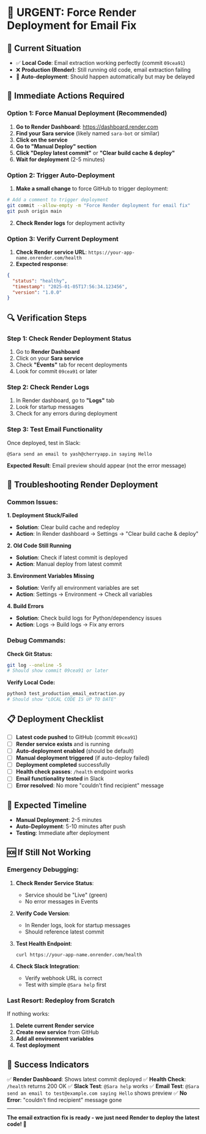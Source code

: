 # 🚨 URGENT: Force Render Deployment for Email Fix

## 🎯 Current Situation

- ✅ **Local Code**: Email extraction working perfectly (commit `09cea91`)
- ❌ **Production (Render)**: Still running old code, email extraction failing
- 🔄 **Auto-deployment**: Should happen automatically but may be delayed

## 🚀 Immediate Actions Required

### **Option 1: Force Manual Deployment (Recommended)**

1. **Go to Render Dashboard**: https://dashboard.render.com
2. **Find your Sara service** (likely named `sara-bot` or similar)
3. **Click on the service**
4. **Go to "Manual Deploy" section**
5. **Click "Deploy latest commit"** or **"Clear build cache & deploy"**
6. **Wait for deployment** (2-5 minutes)

### **Option 2: Trigger Auto-Deployment**

1. **Make a small change** to force GitHub to trigger deployment:

```bash
# Add a comment to trigger deployment
git commit --allow-empty -m "Force Render deployment for email fix"
git push origin main
```

2. **Check Render logs** for deployment activity

### **Option 3: Verify Current Deployment**

1. **Check Render service URL**: `https://your-app-name.onrender.com/health`
2. **Expected response**:
```json
{
  "status": "healthy",
  "timestamp": "2025-01-05T17:56:34.123456",
  "version": "1.0.0"
}
```

## 🔍 Verification Steps

### **Step 1: Check Render Deployment Status**

1. Go to **Render Dashboard**
2. Click on your **Sara service**
3. Check **"Events"** tab for recent deployments
4. Look for commit `09cea91` or later

### **Step 2: Check Render Logs**

1. In Render dashboard, go to **"Logs"** tab
2. Look for startup messages
3. Check for any errors during deployment

### **Step 3: Test Email Functionality**

Once deployed, test in Slack:
```
@Sara send an email to yash@cherryapp.in saying Hello
```

**Expected Result**: Email preview should appear (not the error message)

## 🐛 Troubleshooting Render Deployment

### **Common Issues:**

**1. Deployment Stuck/Failed**
- **Solution**: Clear build cache and redeploy
- **Action**: In Render dashboard → Settings → "Clear build cache & deploy"

**2. Old Code Still Running**
- **Solution**: Check if latest commit is deployed
- **Action**: Manual deploy from latest commit

**3. Environment Variables Missing**
- **Solution**: Verify all environment variables are set
- **Action**: Settings → Environment → Check all variables

**4. Build Errors**
- **Solution**: Check build logs for Python/dependency issues
- **Action**: Logs → Build logs → Fix any errors

### **Debug Commands:**

**Check Git Status:**
```bash
git log --oneline -5
# Should show commit 09cea91 or later
```

**Verify Local Code:**
```bash
python3 test_production_email_extraction.py
# Should show "LOCAL CODE IS UP TO DATE"
```

## 📋 Deployment Checklist

- [ ] **Latest code pushed** to GitHub (commit `09cea91`)
- [ ] **Render service exists** and is running
- [ ] **Auto-deployment enabled** (should be default)
- [ ] **Manual deployment triggered** (if auto-deploy failed)
- [ ] **Deployment completed** successfully
- [ ] **Health check passes**: `/health` endpoint works
- [ ] **Email functionality tested** in Slack
- [ ] **Error resolved**: No more "couldn't find recipient" message

## 🎯 Expected Timeline

- **Manual Deployment**: 2-5 minutes
- **Auto-Deployment**: 5-10 minutes after push
- **Testing**: Immediate after deployment

## 🆘 If Still Not Working

### **Emergency Debugging:**

1. **Check Render Service Status**:
   - Service should be "Live" (green)
   - No error messages in Events

2. **Verify Code Version**:
   - In Render logs, look for startup messages
   - Should reference latest commit

3. **Test Health Endpoint**:
   ```
   curl https://your-app-name.onrender.com/health
   ```

4. **Check Slack Integration**:
   - Verify webhook URL is correct
   - Test with simple `@Sara help` first

### **Last Resort: Redeploy from Scratch**

If nothing works:
1. **Delete current Render service**
2. **Create new service** from GitHub
3. **Add all environment variables**
4. **Test deployment**

## 🎉 Success Indicators

✅ **Render Dashboard**: Shows latest commit deployed
✅ **Health Check**: `/health` returns 200 OK
✅ **Slack Test**: `@Sara help` works
✅ **Email Test**: `@Sara send an email to test@example.com saying Hello` shows preview
✅ **No Error**: "couldn't find recipient" message gone

---

**The email extraction fix is ready - we just need Render to deploy the latest code! 🚀**
